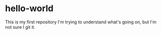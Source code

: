 # hello-world
This is my first repository
I'm trying to understand what's going on, but I'm not sure I git it.
